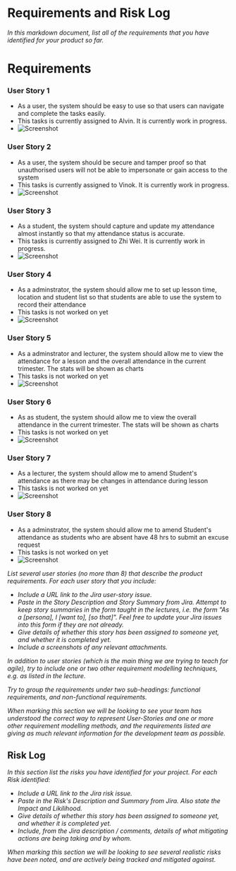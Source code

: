 # Requirements and Risk Log

*In this markdown document, list all of the requirements that you have identified for your product so far.*

# Requirements

### User Story 1
* As a user, the system should be easy to use so that users can navigate and complete the tasks easily.
* This tasks is currently assigned to Alvin. It is currently work in progress.
* ![Screenshot](Screenshots/)

### User Story 2
* As a user, the system should be secure and tamper proof so that unauthorised users will not be able to impersonate or gain access to the system
* This tasks is currently assigned to Vinok. It is currently work in progress.
* ![Screenshot](Screenshots/)

### User Story 3
* As a student, the system should capture and update my attendance almost instantly so that my attendance status is accurate.
* This tasks is currently assigned to Zhi Wei. It is currently work in progress.
* ![Screenshot](Screenshots/)

### User Story 4
* As a adminstrator, the system should allow me to set up lesson time, location and student list so that students are able to use the system to record their attendance
* This tasks is not worked on yet
* ![Screenshot](Screenshots/)

### User Story 5
* As a adminstrator and lecturer, the system should allow me to view the attendance for a lesson and the overall attendance in the current trimester. The stats will be shown as charts
* This tasks is not worked on yet
* ![Screenshot](Screenshots/)

### User Story 6
* As as student, the system should allow me to view the overall attendance in the current trimester. The stats will be shown as charts
* This tasks is not worked on yet
* ![Screenshot](Screenshots/)

### User Story 7
* As a lecturer, the system should allow me to amend Student's attendance as there may be changes in attendance during lesson 
* This tasks is not worked on yet
* ![Screenshot](Screenshots/)

### User Story 8
* As a adminstrator, the system should allow me to amend Student's attendance as students who are absent have 48 hrs to submit an excuse request
* This tasks is not worked on yet
* ![Screenshot](Screenshots/)



*List several user stories (no more than 8) that describe the product requirements. For each user story that you include:*

* *Include a URL link to the Jira user-story issue.*
* *Paste in the Story Description and Story Summary from Jira.  Attempt to keep story summaries in the form taught in the lectures, i.e. the form "As a [persona], I [want to], [so that]".  Feel free to update your Jira issues into this form if they are not already.*
* *Give details of whether this story has been assigned to someone yet, and whether it is completed yet.*
* *Include a screenshots of any relevant attachments.*

*In addition to user stories (which is the main thing we are trying to teach for agile), try to include one or two other requirement modelling techniques, e.g. as listed in the lecture.*

*Try to group the requirements under two sub-headings: functional requirements, and non-functional requirements.*

*When marking this section we will be looking to see your team has understood the correct way to represent User-Stories and one or more other requirement modelling methods, and the requirements listed are giving as much relevant information for the development team as possible.*

## Risk Log

*In this section list the risks you have identified for your project.  For each Risk identified:*

* *Include a URL link to the Jira risk issue.* 
* *Paste in the Risk's Description and Summary from Jira.  Also state the Impact and Likilihood.*
* *Give details of whether this story has been assigned to someone yet, and whether it is completed yet.*
* *Include, from the Jira description / comments, details of what mitigating actions are being taking and by whom.*

*When marking this section we will be looking to see several realistic risks have been noted, and are actively being tracked and mitigated against.*

